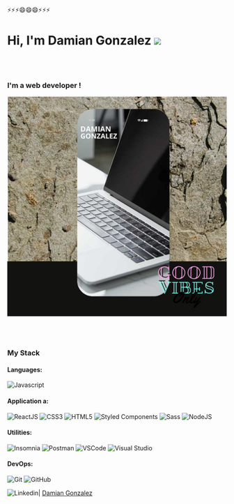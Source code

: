 
⚡⚡⚡😄😄😄⚡⚡⚡

# Hi, I'm Damian Gonzalez  <img src="https://media.giphy.com/media/hvRJCLFzcasrR4ia7z/giphy.gif" width="25px">

<br>
<br>


### **I'm a web developer !**



![Image text](./assets/Publicaci%C3%B3n%20de%20v%C3%ADdeo%20cuadrado%201080x1080%20px.jpeg)


<!--
**dagoree/dagoree** is a ✨ _special_ ✨ repository because its `README.md` (this file) appears on your GitHub profile.

Here are some ideas to get you started:

- 🔭 I’m currently working on ...
- 🌱 I’m currently learning ...
- 👯 I’m looking to collaborate on ...
- 🤔 I’m looking for help with ...
- 💬 Ask me about ...
- 📫 How to reach me: ...
- 😄 Pronouns: ...
- ⚡ Fun fact: ...
-->


<br>
<br>



### My Stack

#### Languages:

![Javascript](https://img.shields.io/badge/-JavaScript-EDD222?style=flat&logo=javascript&logoColor=white)


#### Application a:

![ReactJS](https://img.shields.io/badge/-ReactJS-51CBF2?style=flat&logo=react&logoColor=white)
![CSS3](https://img.shields.io/badge/-CSS3-1572B6?style=flat&logo=css3)
![HTML5](https://img.shields.io/badge/-HTML5-E34F26?style=flat&logo=html5&logoColor=white)
![Styled Components](https://img.shields.io/badge/-Styled%20Components-DB7093?style=flat&logo=styled-components&logoColor=white)
![Sass](https://img.shields.io/badge/-Sass-CC6699?style=flat&logo=sass&logoColor=white)
![NodeJS](http://img.shields.io/badge/-NodeJS-6EBF20?style=flat&logo=node.js&logoColor=white)


#### Utilities:

![Insomnia](https://img.shields.io/badge/-Insomnia-5849BE?style=flat&logo=insomnia&logoColor=white)
![Postman](https://img.shields.io/badge/-Postman-FF6C37?style=flat&logo=postman&logoColor=white)
![VSCode](https://img.shields.io/badge/-VSCode-007ACC?style=flat&logo=visual-studio-code&logoColor=white)
![Visual Studio](https://img.shields.io/badge/-Visual%20Studio-5C2D91?style=flat&logo=visual-studio&logoColor=white)

#### DevOps:

![Git](https://img.shields.io/badge/-Git-F05032?style=flat&logo=git&logoColor=white)
![GitHub](https://img.shields.io/badge/-Github-181717?style=flat&logo=github&logoColor=white)

![Linkedin](https://img.shields.io/badge/-linkedin%20-yellow)<span>|</span> <a href="https://uy.linkedin.com/in/damian-gonzalez-b2396137">Damian Gonzalez</a>


[gmail]: mailto:dagoretino@gmail.com
[devto]: https://dev.to

